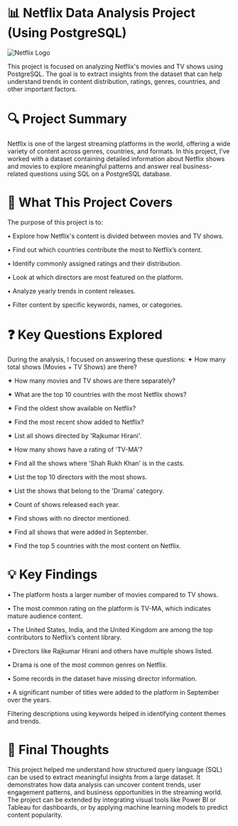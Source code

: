 # 📊 Netflix Data Analysis Project (Using PostgreSQL)
![Netflix Logo](https://github.com/132006-bhumi/netflix_sql_project/blob/main/download%20(3).jpeg)

This project is focused on analyzing Netflix's movies and TV shows using PostgreSQL. The goal is to extract insights from the dataset that can help understand trends in content distribution, ratings, genres, countries, and other important factors.
# 🔍 Project Summary
Netflix is one of the largest streaming platforms in the world, offering a wide variety of content across genres, countries, and formats. In this project, I’ve worked with a dataset containing detailed information about Netflix shows and movies to explore meaningful patterns and answer real business-related questions using SQL on a PostgreSQL database.
# 🎯 What This Project Covers
The purpose of this project is to:

• Explore how Netflix's content is divided between movies and TV shows.

• Find out which countries contribute the most to Netflix’s content.

• Identify commonly assigned ratings and their distribution.

• Look at which directors are most featured on the platform.

• Analyze yearly trends in content releases.

• Filter content by specific keywords, names, or categories.
# ❓ Key Questions Explored
During the analysis, I focused on answering these questions:
✦ How many total shows (Movies + TV Shows) are there?

✦ How many movies and TV shows are there separately?

✦ What are the top 10 countries with the most Netflix shows?

✦ Find the oldest show available on Netflix?

✦ Find the most recent show added to Netflix?

✦ List all shows directed by 'Rajkumar Hirani'.

✦ How many shows have a rating of 'TV-MA'?

✦ Find all the shows where 'Shah Rukh Khan' is in the casts.

✦ List the top 10 directors with the most shows.

✦ List the shows that belong to the 'Drama' category.

✦ Count of shows released each year.

✦ Find shows with no director mentioned.

✦ Find all shows that were added in September.

✦ Find the top 5 countries with the most content on Netflix.
# 💡 Key Findings
• The platform hosts a larger number of movies compared to TV shows.

• The most common rating on the platform is TV-MA, which indicates mature audience content.

• The United States, India, and the United Kingdom are among the top contributors to Netflix’s content library.

• Directors like Rajkumar Hirani and others have multiple shows listed.

• Drama is one of the most common genres on Netflix.

• Some records in the dataset have missing director information.

• A significant number of titles were added to the platform in September over the years.

Filtering descriptions using keywords helped in identifying content themes and trends.
# 📌 Final Thoughts
This project helped me understand how structured query language (SQL) can be used to extract meaningful insights from a large dataset. It demonstrates how data analysis can uncover content trends, user engagement patterns, and business opportunities in the streaming world.
The project can be extended by integrating visual tools like Power BI or Tableau for dashboards, or by applying machine learning models to predict content popularity.





